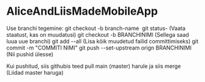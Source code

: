 # AliceAndLiisMadeMobileApp


Use branchi tegemine: git checkout -b branch-name  git status- (Vaata staatust, kas on muudatusi)
git checkout -b BRANCHINIMI (Sellega saad luua uue branchi)
git add --all (Lisa kõik muudetud failid committimiseks)
git commit -m "COMMITI NIMI"
git push --set-upstream orign BRANCHINIMI (Nii pushid ülesse)

Kui pushitud, siis githubis teed pull main (master) harule ja siis merge (Liidad master haruga)
